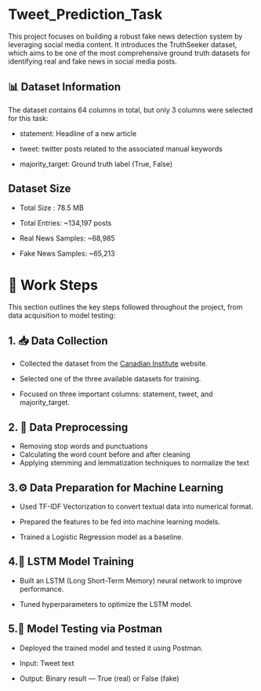 # Tweet_Prediction_Task
This project focuses on building a robust fake news detection system by leveraging social media content. It introduces the TruthSeeker dataset, which aims to be one of the most comprehensive ground truth datasets for identifying real and fake news in social media posts.

##  📊 Dataset Information
The dataset contains 64 columns in total, but only 3 columns were selected for this task:
- statement: Headline of a new article

- tweet: twitter posts related to the associated manual keywords

- majority_target: Ground truth label (True, False)

## Dataset Size
+ Total Size : 78.5 MB

+ Total Entries: ~134,197 posts

+ Real News Samples: ~68,985

+ Fake News Samples: ~65,213

# 🔧 Work Steps
This section outlines the key steps followed throughout the project, from data acquisition to model testing:

##  1. 📥 Data Collection
- Collected the dataset from the [Canadian Institute](https://www.unb.ca/cic/datasets/truthseeker-2023.html) website.

- Selected one of the three available datasets for training.

- Focused on three important columns: statement, tweet, and majority_target.

##  2. 🧹 Data Preprocessing
* Removing stop words and punctuations
* Calculating the word count before and after cleaning
* Applying stemming and lemmatization techniques to normalize the text

##  3.⚙️ Data Preparation for Machine Learning
- Used TF-IDF Vectorization to convert textual data into numerical format.

- Prepared the features to be fed into machine learning models.

- Trained a Logistic Regression model as a baseline.

## 4.🧠 LSTM Model Training
- Built an LSTM (Long Short-Term Memory) neural network to improve performance.

- Tuned hyperparameters to optimize the LSTM model.

## 5.🧪 Model Testing via Postman
- Deployed the trained model and tested it using Postman.

- Input: Tweet text

- Output: Binary result — True (real) or False (fake)
